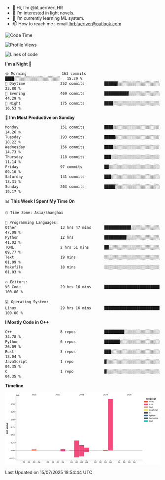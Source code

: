 - 👋 Hi, I’m @bLueriVerLHR
- 👀 I’m interested in light novels.
- 🌱 I’m currently learning ML system.
- 📫 How to reach me : email lhrblueriver@outlook.com

<!--START_SECTION:waka-->
![Code Time](http://img.shields.io/badge/Code%20Time-375%20hrs%2039%20mins-blue)

![Profile Views](http://img.shields.io/badge/Profile%20Views-0-blue)

![Lines of code](https://img.shields.io/badge/From%20Hello%20World%20I%27ve%20Written-2.3%20million%20lines%20of%20code-blue)

**I'm a Night 🦉** 

```text
🌞 Morning                163 commits         ████░░░░░░░░░░░░░░░░░░░░░   15.39 % 
🌆 Daytime                252 commits         ██████░░░░░░░░░░░░░░░░░░░   23.80 % 
🌃 Evening                469 commits         ███████████░░░░░░░░░░░░░░   44.29 % 
🌙 Night                  175 commits         ████░░░░░░░░░░░░░░░░░░░░░   16.53 % 
```
📅 **I'm Most Productive on Sunday** 

```text
Monday                   151 commits         ████░░░░░░░░░░░░░░░░░░░░░   14.26 % 
Tuesday                  193 commits         █████░░░░░░░░░░░░░░░░░░░░   18.22 % 
Wednesday                156 commits         ████░░░░░░░░░░░░░░░░░░░░░   14.73 % 
Thursday                 118 commits         ███░░░░░░░░░░░░░░░░░░░░░░   11.14 % 
Friday                   97 commits          ██░░░░░░░░░░░░░░░░░░░░░░░   09.16 % 
Saturday                 141 commits         ███░░░░░░░░░░░░░░░░░░░░░░   13.31 % 
Sunday                   203 commits         █████░░░░░░░░░░░░░░░░░░░░   19.17 % 
```


📊 **This Week I Spent My Time On** 

```text
🕑︎ Time Zone: Asia/Shanghai

💬 Programming Languages: 
Other                    13 hrs 47 mins      ████████████░░░░░░░░░░░░░   47.08 % 
Python                   12 hrs              ██████████░░░░░░░░░░░░░░░   41.02 % 
TOML                     2 hrs 51 mins       ██░░░░░░░░░░░░░░░░░░░░░░░   09.77 % 
Text                     19 mins             ░░░░░░░░░░░░░░░░░░░░░░░░░   01.09 % 
Makefile                 18 mins             ░░░░░░░░░░░░░░░░░░░░░░░░░   01.03 % 

🔥 Editors: 
VS Code                  29 hrs 16 mins      █████████████████████████   100.00 % 

💻 Operating System: 
Linux                    29 hrs 16 mins      █████████████████████████   100.00 % 
```

**I Mostly Code in C++** 

```text
C++                      8 repos             █████████░░░░░░░░░░░░░░░░   34.78 % 
Python                   6 repos             ███████░░░░░░░░░░░░░░░░░░   26.09 % 
Rust                     3 repos             ███░░░░░░░░░░░░░░░░░░░░░░   13.04 % 
JavaScript               1 repo              █░░░░░░░░░░░░░░░░░░░░░░░░   04.35 % 
C                        1 repo              █░░░░░░░░░░░░░░░░░░░░░░░░   04.35 % 
```



**Timeline**

![Lines of Code chart](https://raw.githubusercontent.com/bLueriVerLHR/bLueriVerLHR/main/assets/bar_graph.png)


 Last Updated on 15/07/2025 18:54:44 UTC
<!--END_SECTION:waka-->
